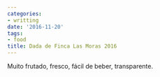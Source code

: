 ```yaml
---
categories:
- writting
date: '2016-11-20'
tags:
- food
title: Dada de Finca Las Moras 2016
---
```


Muito frutado, fresco, fácil de beber, transparente.

